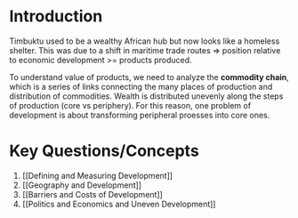 # Introduction

Timbuktu used to be a wealthy African hub but now looks like a homeless shelter. This was due to a shift in maritime trade routes => position relative to economic development >= products produced.

To understand value of products, we need to analyze the **commodity chain**, which is a series of links connecting the many places of production and distribution of commodities. Wealth is distributed unevenly along the steps of production (core vs periphery). For this reason, one problem of development is about transforming peripheral proesses into core ones.

# Key Questions/Concepts

1. [[Defining and Measuring Development]]
2. [[Geography and Development]]
3. [[Barriers and Costs of Development]]
4. [[Politics and Economics and Uneven Development]]